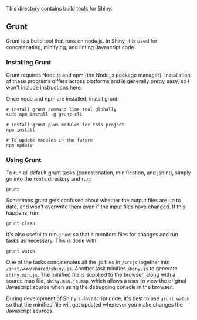This directory contains build tools for Shiny.


## Grunt

Grunt is a build tool that runs on node.js. In Shiny, it is used for concatenating, minifying, and linting Javascript code.

### Installing Grunt

Grunt requires Node.js and npm (the Node.js package manager). Installation of these programs differs across platforms and is generally pretty easy, so I won't include instructions here.

Once node and npm are installed, install grunt:

```
# Install grunt command line tool globally
sudo npm install -g grunt-cli

# Install grunt plus modules for this project
npm install

# To update modules in the future
npm update
```

### Using Grunt

To run all default grunt tasks (concatenation, minification, and jshint), simply go into the `tools` directory and run:

```
grunt
```

Sometimes grunt gets confused about whether the output files are up to date, and won't overwrite them even if the input files have changed. If this happens, run:

```
grunt clean
```

It's also useful to run `grunt` so that it monitors files for changes and run tasks as necessary. This is done with:

```
grunt watch
```

One of the tasks concatenates all the .js files in `/srcjs` together into `/inst/www/shared/shiny.js`. Another task minifies `shiny.js` to generate `shiny.min.js`. The minified file is supplied to the browser, along with a source map file, `shiny.min.js.map`, which allows a user to view the original Javascript source when using the debugging console in the browser.

During development of Shiny's Javascript code, it's best to use `grunt watch` so that the minified file will get updated whenever you make changes the Javascript sources.
